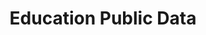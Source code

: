 ---
schema: default
title: Education Public Data
organization: Renfrewshire Council
notes: Education
resources:

  - name: Education Public Data FEATURE SERVICE
  - url: 
  - format: FEATURE SERVICE

license: 
category:

  - Education

  - Open Data

  - School

  - Nursery

  - ASN

  - Learning

  - Catchment Areas


  - 

maintainer: Tim Wisniewski
maintainer_email: tim@timwis.com
---